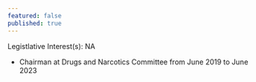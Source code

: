 ```yaml
---
featured: false
published: true
---
```

Legistlative Interest(s): NA

* Chairman at Drugs and Narcotics Committee from June 2019 to June 2023
